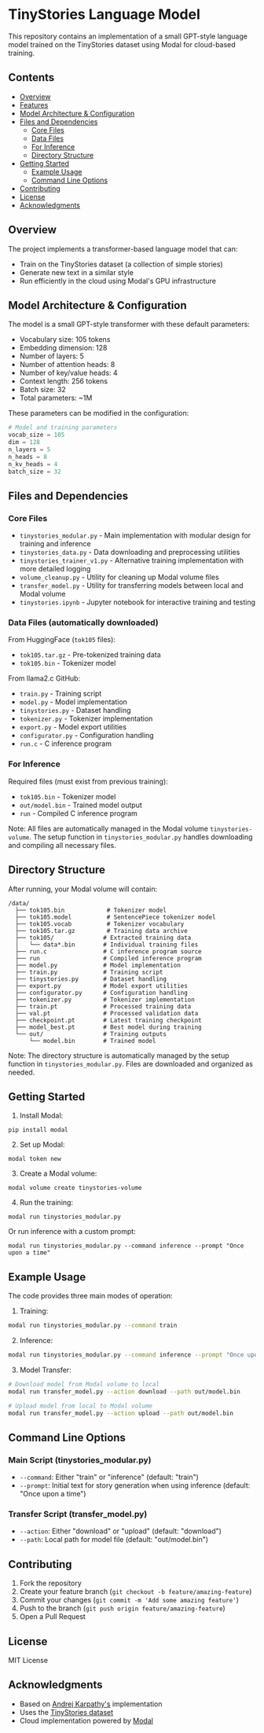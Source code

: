 # TinyStories Language Model

This repository contains an implementation of a small GPT-style language model trained on the TinyStories dataset using Modal for cloud-based training.

## Contents
- [Overview](#overview)
- [Features](#features)
- [Model Architecture & Configuration](#model-architecture-and-configuration)
- [Files and Dependencies](#files-and-dependencies)
  - [Core Files](#core-files)
  - [Data Files](#data-files-automatically-downloaded)
  - [For Inference](#for-inference)
  - [Directory Structure](#directory-structure)
- [Getting Started](#getting-started)
  - [Example Usage](#example-usage)
  - [Command Line Options](#command-line-options)
- [Contributing](#contributing)
- [License](#license)
- [Acknowledgments](#acknowledgments)

## Overview

The project implements a transformer-based language model that can:
- Train on the TinyStories dataset (a collection of simple stories)
- Generate new text in a similar style
- Run efficiently in the cloud using Modal's GPU infrastructure

## Model Architecture & Configuration

The model is a small GPT-style transformer with these default parameters:
- Vocabulary size: 105 tokens
- Embedding dimension: 128
- Number of layers: 5
- Number of attention heads: 8
- Number of key/value heads: 4
- Context length: 256 tokens
- Batch size: 32
- Total parameters: ~1M

These parameters can be modified in the configuration:
```python
# Model and training parameters
vocab_size = 105
dim = 128
n_layers = 5
n_heads = 8
n_kv_heads = 4
batch_size = 32
```

## Files and Dependencies

### Core Files
- `tinystories_modular.py` - Main implementation with modular design for training and inference
- `tinystories_data.py` - Data downloading and preprocessing utilities
- `tinystories_trainer_v1.py` - Alternative training implementation with more detailed logging
- `volume_cleanup.py` - Utility for cleaning up Modal volume files
- `transfer_model.py` - Utility for transferring models between local and Modal volume
- `tinystories.ipynb` - Jupyter notebook for interactive training and testing

### Data Files (automatically downloaded)
From HuggingFace (`tok105` files):
- `tok105.tar.gz` - Pre-tokenized training data
- `tok105.bin` - Tokenizer model

From llama2.c GitHub:
- `train.py` - Training script
- `model.py` - Model implementation
- `tinystories.py` - Dataset handling
- `tokenizer.py` - Tokenizer implementation
- `export.py` - Model export utilities
- `configurator.py` - Configuration handling
- `run.c` - C inference program

### For Inference
Required files (must exist from previous training):
- `tok105.bin` - Tokenizer model
- `out/model.bin` - Trained model output
- `run` - Compiled C inference program

Note: All files are automatically managed in the Modal volume `tinystories-volume`. The setup function in `tinystories_modular.py` handles downloading and compiling all necessary files.

## Directory Structure

After running, your Modal volume will contain:
```
/data/
  ├── tok105.bin            # Tokenizer model
  ├── tok105.model          # SentencePiece tokenizer model
  ├── tok105.vocab          # Tokenizer vocabulary
  ├── tok105.tar.gz         # Training data archive
  ├── tok105/              # Extracted training data
  │   └── data*.bin        # Individual training files
  ├── run.c                # C inference program source
  ├── run                  # Compiled inference program
  ├── model.py             # Model implementation
  ├── train.py             # Training script
  ├── tinystories.py       # Dataset handling
  ├── export.py            # Model export utilities
  ├── configurator.py      # Configuration handling
  ├── tokenizer.py         # Tokenizer implementation
  ├── train.pt             # Processed training data
  ├── val.pt               # Processed validation data
  ├── checkpoint.pt        # Latest training checkpoint
  ├── model_best.pt        # Best model during training
  └── out/                 # Training outputs
      └── model.bin        # Trained model
```

Note: The directory structure is automatically managed by the setup function in `tinystories_modular.py`. Files are downloaded and organized as needed.

## Getting Started

1. Install Modal:
```
pip install modal
```

2. Set up Modal:
```
modal token new
```

3. Create a Modal volume:
```
modal volume create tinystories-volume
```

4. Run the training:
```
modal run tinystories_modular.py
```

Or run inference with a custom prompt:
```
modal run tinystories_modular.py --command inference --prompt "Once upon a time"
```

## Example Usage

The code provides three main modes of operation:

1. Training:
```bash
modal run tinystories_modular.py --command train
```

2. Inference:
```bash
modal run tinystories_modular.py --command inference --prompt "Once upon a time"
```

3. Model Transfer:
```bash
# Download model from Modal volume to local
modal run transfer_model.py --action download --path out/model.bin

# Upload model from local to Modal volume
modal run transfer_model.py --action upload --path out/model.bin
```

## Command Line Options

### Main Script (tinystories_modular.py)
- `--command`: Either "train" or "inference" (default: "train")
- `--prompt`: Initial text for story generation when using inference (default: "Once upon a time")

### Transfer Script (transfer_model.py)
- `--action`: Either "download" or "upload" (default: "download")
- `--path`: Local path for model file (default: "out/model.bin")

## Contributing

1. Fork the repository
2. Create your feature branch (`git checkout -b feature/amazing-feature`)
3. Commit your changes (`git commit -m 'Add some amazing feature'`)
4. Push to the branch (`git push origin feature/amazing-feature`)
5. Open a Pull Request

## License

MIT License

## Acknowledgments

- Based on [Andrej Karpathy's](https://github.com/karpathy/llama2.c) implementation
- Uses the [TinyStories dataset](https://huggingface.co/datasets/roneneldan/TinyStories)
- Cloud implementation powered by [Modal](https://modal.com/)